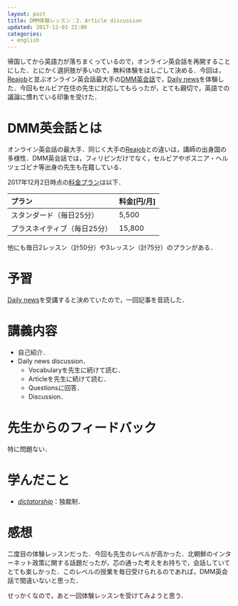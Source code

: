 ```yaml
---
layout: post
title: DMM体験レッスン：2．Article discussion
updated: 2017-12-03 22:00
categories:
 - english
---
```


帰国してから英語力が落ちまくっているので，オンライン英会話を再開することにした．とにかく選択肢が多いので，無料体験をはしごして決める．今回は，[Reajob](https://www.rarejob.com)と並ぶオンライン英会話最大手の[DMM英会話](http://eikaiwa.dmm.com/)で，[Daily news](https://app.eikaiwa.dmm.com/daily-news)を体験した．今回もセルビア在住の先生に対応してもらったが，とても親切で，英語での議論に慣れている印象を受けた．

# DMM英会話とは

オンライン英会話の最大手．同じく大手の[Reajob](https://www.rarejob.com)との違いは，講師の出身国の多様性．DMM英会話では，フィリピンだけでなく，セルビアやボスニア・ヘルツェゴビナ等出身の先生も在籍している．

2017年12月2日時点の[料金プラン](http://eikaiwa.dmm.com/plan/)は以下．

|プラン|料金[円/月]|
|:--|:--|
|スタンダード（毎日25分）|5,500|
|プラスネイティブ（毎日25分）|15,800|

他にも毎日2レッスン（計50分）や3レッスン（計75分）のプランがある．

# 予習

[Daily news](https://app.eikaiwa.dmm.com/daily-news)を受講すると決めていたので，一回記事を音読した．

# 講義内容

* 自己紹介．
* Daily news discussion．
  * Vocabularyを先生に続けて読む．
  * Articleを先生に続けて読む．
  * Questionsに回答．
  * Discussion．

# 先生からのフィードバック

特に問題ない．

# 学んだこと

* [*dictatorship*](https://ejje.weblio.jp/content/dictatorship)：独裁制．

# 感想

二度目の体験レッスンだった．今回も先生のレベルが高かった．北朝鮮のインターネット政策に関する話題だったが，芯の通った考えをお持ちで，会話していてとても楽しかった．このレベルの授業を毎日受けられるのであれば，DMM英会話で間違いないと思った．

せっかくなので，あと一回体験レッスンを受けてみようと思う．

